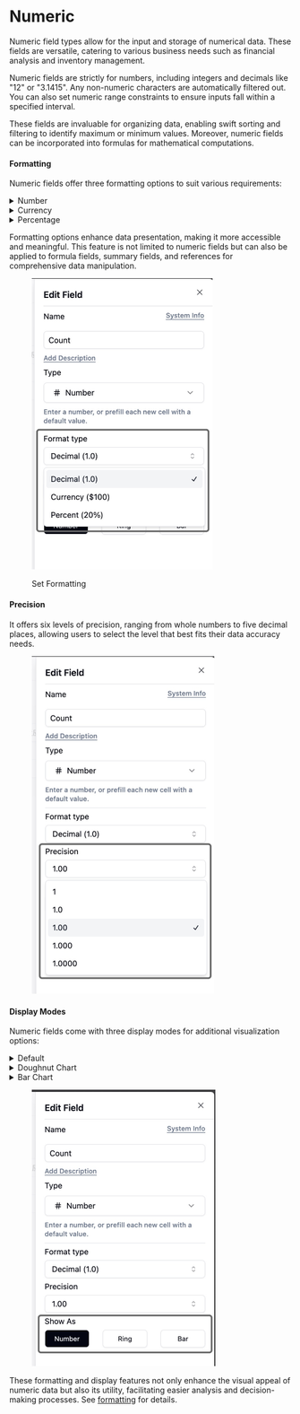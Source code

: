 # Numeric

Numeric field types allow for the input and storage of numerical data. These fields are versatile, catering to various business needs such as financial analysis and inventory management.

Numeric fields are strictly for numbers, including integers and decimals like "12" or "3.1415". Any non-numeric characters are automatically filtered out. You can also set numeric range constraints to ensure inputs fall within a specified interval.

These fields are invaluable for organizing data, enabling swift sorting and filtering to identify maximum or minimum values. Moreover, numeric fields can be incorporated into formulas for mathematical computations.

#### Formatting

Numeric fields offer three formatting options to suit various requirements:

<details>

<summary>Number</summary>

Displays as a standard number, e.g., 1, 2.0

</details>

<details>

<summary>Currency</summary>

Displays with a currency symbol, e.g., $1.00

</details>

<details>

<summary>Percentage</summary>

Displays in percentage format, e.g., 1%. Note: A 1% is stored as 0.01, and 100% as 1. Percentages can exceed 100%.

</details>

Formatting options enhance data presentation, making it more accessible and meaningful. This feature is not limited to numeric fields but can also be applied to formula fields, summary fields, and references for comprehensive data manipulation.

<div align="left">

<figure><img src="../../../.gitbook/assets/image (1).png" alt="" width="323"><figcaption><p>Set Formatting</p></figcaption></figure>

</div>

#### Precision

It offers six levels of precision, ranging from whole numbers to five decimal places, allowing users to select the level that best fits their data accuracy needs.

<div align="left">

<figure><img src="../../../.gitbook/assets/image (1) (1).png" alt="" width="326"><figcaption></figcaption></figure>

</div>

#### Display Modes

Numeric fields come with three display modes for additional visualization options:

<details>

<summary>Default</summary>

A straightforward display, showing the numeric value as is.

</details>

<details>

<summary>Doughnut Chart</summary>

Users can opt for a doughnut chart display, with customizable target values, color schemes, and numeric display options.

</details>

<details>

<summary>Bar Chart</summary>

Users may choose a bar chart display, also with options for target values, colors, and whether to show numbers.

</details>

<div align="left">

<figure><img src="../../../.gitbook/assets/image (2).png" alt="" width="328"><figcaption></figcaption></figure>

</div>

These formatting and display features not only enhance the visual appeal of numeric data but also its utility, facilitating easier analysis and decision-making processes. See [formatting](../formatting.md) for details.
